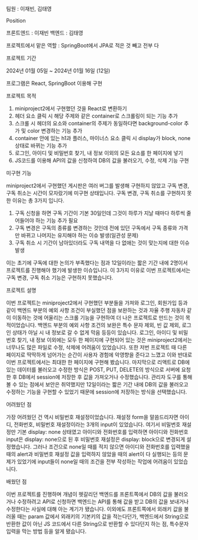 팀원 : 이재빈, 김태영


Position

프론트엔드 : 이재빈
백엔드 : 김태영

프로젝트에서 맡은 역할 : SpringBoot에서 JPA로 적은 것 빼고 전부 다


프로젝트 기간

2024년 01월 05일 ~ 2024년 01월 16일 (12일)

프로그램은 React, SpringBoot 이용해 구현


프로젝트 목적

1. miniproject2에서 구현했던 것을 React로 변환하기
2. 헤더 요소 클릭 시 해당 주제와 같은 container로 스크롤링이 되는 기능 추가
3. 스크롤 시 헤더의 요소와 container의 주제가 동일하다면 background-color 추가 및 color 변경하는 기능 추가
4. container 안에 있는 h1과 플러스, 마이너스 요소 클릭 시 display가 block, none 상태로 바뀌는 기능 추가
5. 로그인, 아이디 및 비밀번호 찾기, 내 정보 이외의 모든 요소를 한 페이지에 넣기
6. JS코드를 이용해 API의 값을 신청하여 DB의 값을 불러오기, 수정, 삭제 기능 구현


미구현 기능

miniproject2에서 구현했던 게시판은 여러 버그를 발생해 구현하지 않았고 구독 변경, 구독 취소는 시간이 모자랐기에 미구현 상태입니다. 
구독 변경, 구독 취소를 구현하지 못한 이유는 총 3가지 입니다.

1. 구독 신청을 하면 구독 기간이 기본 30일인데 그것이 하루가 지날 때마다 하루씩 줄어들어야 하는 기능 추가 필요
2. 구독 변경은 구독의 종류를 변경하는 것인데 전에 있던 구독에서 구독 종류와 가격만 바뀌고 나머지는 유지해야 하는 이슈 발생(일관성 문제)
3. 구독 취소 시 기간이 남아있더라도 구독 내역을 다 없애는 것이 맞는지에 대한 이슈 발생

이는 초기에 구독에 대한 논의가 부족했다는 점과 12일이라는 짧은 기간 내에 2명이서 프로젝트를 진행해야 했기에 발생한 이슈입니다. 이 3가지 이유로 이번 프로젝트에서는 구독 변경, 구독 취소 기능은 구현하지 못했습니다.



프로젝트 설명

 이번 프로젝트는 miniproject2에서 구현했던 부분들을 가져와 로그인, 회원가입 등과 같이 백엔드 부분의 예외 사항 조건이 부실했던 점을 보완하는 것과 자율 주행 자동차 같이 이동하는 것에 어울리는 스크롤 기능을 구현하여 더 나은 프로젝트로 만드는 것이 목적이었습니다. 백엔드 부분의 예외 사항 조건의 보완은 특수 문자 제외, 빈 값 제외, 로그인 상태가 아닐 시 내 정보로 갈 수 없게 막음 등등이 있습니다. 로그인, 아이디 및 비밀번호 찾기, 내 정보 이외에는 모두 한 페이지에 구현되어 있는 것은 miniproject2에서는 너무나도 많은 파일로 수정, 삭제에 어려움이 있었습니다. 또한 저번 프로젝트 때 다른 페이지로 딱딱하게 넘어가는 순간이 사용자 경험에 악영향을 준다고 느꼈고 이와 반대로 이번 프로젝트에서는 최대한 한 페이지에 구현해 봤습니다. 마지막으로 리액트로 DB에 있는 데이터를 불러오고 수정한 방식은 POST, PUT, DELETE의 방식으로 서버에 요청한 후 DB에서 session에 저장한 후 값을 가져오거나 수정했습니다. 관리자 도구를 통해 볼 수 있는 점에서 보안은 취약했지만 12일이라는 짧은 기간 내에 DB의 값을 불러오고 수정하는 기능을 구현할 수 있었기 때문에 session에 저장하는 방식을 선택했습니다.


어려웠던 점

 가장 어려웠던 건 역시 비밀번호 재설정이었습니다. 재설정 form을 말씀드리자면 아이디, 전화번호, 비밀번호 재설정이라는 3개의 input이 있었습니다. 여기서 비밀번호 재설정만 기본 display: none 상태였고 아이디와 전화번호를 입력하면 아이디와 전화번호 input은 display: none으로 된 후 비밀번호 재설정은 display: block으로 변경되게 설정했습니다. 그러나 조건으로 none일 때를 적지 않으면 아이디와 전화번호를 입력했을 때의 alert과 비밀번호 재설정 값을 입력하지 않았을 때의 alert이 다 실행되는 등의 문제가 있었기에 input들이 none일 때의 조건을 전부 작성하는 작업에 어려움이 있었습니다.


 배웠던 점

 이번 프로젝트를 진행하며 개념이 헷갈리던 백엔드를 프론트쪽에서 DB의 값을 불러오거나 수정하려고 API로 신청하면 백엔드는 API를 통해 값을 받고 DB의 값을 보내거나 수정한다는 사실에 대해 아는 계기가 됐습니다. 이외에도 프론트쪽에서 외래키 값을 불러올 때는 param 값에서 외래키의 기본키의 값을 적는다던가, 백엔드에서 String으로 반환한 값이 아닌 JS 코드에서 다른 String으로 반환할 수 있다던지 하는 점, 특수문자 입력을 막는 방법 등을 알게 됐습니다.

